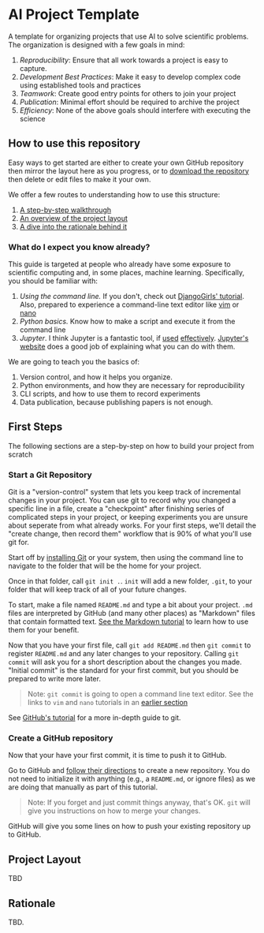 # AI Project Template

A template for organizing projects that use AI to solve scientific problems.
The organization is designed with a few goals in mind:

1. *Reproducibility*: Ensure that all work towards a project is easy to capture.
1. *Development Best Practices*: Make it easy to develop complex code using established tools and practices
1. *Teamwork*: Create good entry points for others to join your project
1. *Publication*: Minimal effort should be required to archive the project
1. *Efficiency*: None of the above goals should interfere with executing the science

## How to use this repository

Easy ways to get started are either to create your own GitHub repository then mirror the layout here as you progress,
or to [download the repository](https://github.com/WardLT/ai-project-template/archive/refs/heads/main.zip) then 
delete or edit files to make it your own.

We offer a few routes to understanding how to use this structure:

1. [A step-by-step walkthrough](#first-steps)
1. [An overview of the project layout](#layout)
1. [A dive into the rationale behind it](#rationale)


### What do I expect you know already?

This guide is targeted at people who already have some exposure to scientific computing and, in some places, machine learning.
Specifically, you should be familiar with:

1. *Using the command line.* If you don't, check out [DjangoGirls' tutorial](https://tutorial.djangogirls.org/en/intro_to_command_line/). Also, prepared to experience a command-line text editor like [vim](https://www.openvim.com/) or [nano](https://www.howtogeek.com/howto/42980/the-beginners-guide-to-nano-the-linux-command-line-text-editor/)
1. *Python basics.* Know how to make a script and execute it from the command line
1. *Jupyter*. I think Jupyter is a fantastic tool, if [used](https://docs.google.com/presentation/d/1n2RlMdmv1p25Xy5thJUhkKGvjtV-dkAIsUXP-AL4ffI/edit#slide=id.g362da58057_0_1) [effectively](https://www.youtube.com/watch?v=7jiPeIFXb6U). [Jupyter's website](https://jupyter.org/) does a good job of explaining what you can do with them.

We are going to teach you the basics of:

1. Version control, and how it helps you organize.
1. Python environments, and how they are necessary for reproducibility
1. CLI scripts, and how to use them to record experiments
1. Data publication, because publishing papers is not enough.

## First Steps

The following sections are a step-by-step on how to build your project from scratch

### Start a Git Repository

Git is a "version-control" system that lets you keep track of incremental changes in your project.
You can use git to record why you changed a specific line in a file,
create a "checkpoint" after finishing series of complicated steps in your project,
or keeping experiments you are unsure about seperate from what already works.
For your first steps, we'll detail the "create change, then record them" workflow that is 90% of what you'll use git for.

Start off by [installing Git](https://git-scm.com/) or your system, then using the command line to navigate to the folder that will be the home for your project.

Once in that folder, call `git init .`. `init` will add a new folder, `.git`, to your folder that will keep track of all of your future changes.

To start, make a file named `README.md` and type a bit about your project. `.md` files are interpreted by GitHub (and many other places) as "Markdown" files that contain formatted text. [See the Markdown tutorial](https://www.markdowntutorial.com/) to learn how to use them for your benefit.

Now that you have your first file, call `git add README.md` then `git commit` to register `README.md` and any later changes to your repository. 
Calling `git commit` will ask you for a short description about the changes you made.
"Initial commit" is the standard for your first commit, but you should be prepared to write more later.

> Note: `git commit` is going to open a command line text editor. See the links to `vim` and `nano` tutorials in an [earlier section](#what-do-i-expect-you-know-already)

See [GitHub's tutorial](https://docs.github.com/en/get-started/quickstart) for a more in-depth guide to git. 

### Create a GitHub repository

Now that your have your first commit, it is time to push it to GitHub.

Go to GitHub and [follow their directions](https://docs.github.com/en/get-started/quickstart/create-a-repo) to create a new repository.
You do not need to initialize it with anything (e.g., a `README.md`, or ignore files) as we are doing that manually as part of this tutorial.

> Note: If you forget and just commit things anyway, that's OK. `git` will give you instructions on how to merge your changes.

GitHub will give you some lines on how to push your existing repository up to GitHub.

## Project Layout

TBD

## Rationale

TBD.